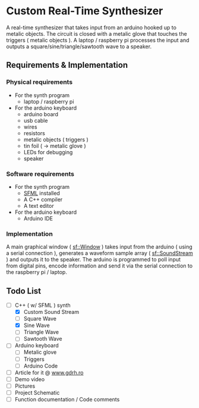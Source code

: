 # Custom Real-Time Synthesizer
A real-time synthesizer that takes input from an arduino hooked up to metalic objects. The circuit is closed with a metalic glove that touches the triggers ( metalic objects ). A laptop / raspberry pi processes the input and outputs a square/sine/triangle/sawtooth wave to a speaker.

## Requirements & Implementation
### Physical requirements
- For the synth program
  * laptop / raspberry pi
- For the arduino keyboard
  * arduino board
  * usb cable
  * wires
  * resistors
  * metalic objects ( triggers )
  * tin foil ( -> metalic glove )
  * LEDs for debugging
  * speaker

### Software requirements
- For the synth program
  * [SFML](https://www.sfml-dev.org/) installed
  * A C++ compiler
  * A text editor
- For the arduino keyboard
  * Arduino IDE

### Implementation
A main graphical window ( [sf::Window](https://www.sfml-dev.org/documentation/2.4.2/classsf_1_1Window.php) ) takes input from the arduino ( using a serial connection ), generates a waveform sample array ( [sf::SoundStream](https://www.sfml-dev.org/documentation/2.0/classsf_1_1SoundStream.php) ) and outputs it to the speaker.
The arduino is programmed to poll input from digital pins, encode information and send it via the serial connection to the raspberry pi / laptop.

## Todo List
- [ ] C++ ( w/ SFML ) synth
  - [x] Custom Sound Stream
  - [ ] Square Wave
  - [x] Sine Wave
  - [ ] Triangle Wave
  - [ ] Sawtooth Wave
- [ ] Arduino keyboard
  - [ ] Metalic glove
  - [ ] Triggers
  - [ ] Arduino Code

- [ ] Article for it @ www.gdrh.ro
- [ ] Demo video
- [ ] Pictures
- [ ] Project Schematic
- [ ] Function documentation / Code comments
